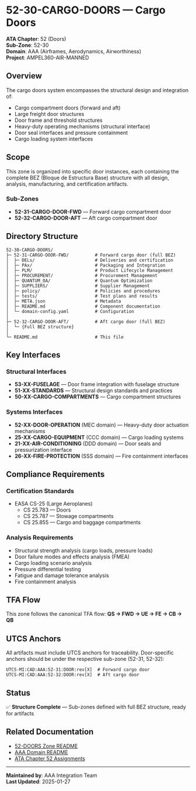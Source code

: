 # 52-30-CARGO-DOORS — Cargo Doors

**ATA Chapter**: 52 (Doors)  
**Sub-Zone**: 52-30  
**Domain**: AAA (Airframes, Aerodynamics, Airworthiness)  
**Project**: AMPEL360-AIR-MANNED

## Overview

The cargo doors system encompasses the structural design and integration of:
- Cargo compartment doors (forward and aft)
- Large freight door structures
- Door frame and threshold structures
- Heavy-duty operating mechanisms (structural interface)
- Door seal interfaces and pressure containment
- Cargo loading system interfaces

## Scope

This zone is organized into specific door instances, each containing the complete BEZ (Bloque de Estructura Base) structure with all design, analysis, manufacturing, and certification artifacts.

### Sub-Zones

- **52-31-CARGO-DOOR-FWD** — Forward cargo compartment door
- **52-32-CARGO-DOOR-AFT** — Aft cargo compartment door

## Directory Structure

```
52-30-CARGO-DOORS/
├─ 52-31-CARGO-DOOR-FWD/          # Forward cargo door (full BEZ)
│  ├─ DELs/                       # Deliveries and certification
│  ├─ PAx/                        # Packaging and Integration
│  ├─ PLM/                        # Product Lifecycle Management
│  ├─ PROCUREMENT/                # Procurement Management
│  ├─ QUANTUM_OA/                 # Quantum Optimization
│  ├─ SUPPLIERS/                  # Supplier Management
│  ├─ policy/                     # Policies and procedures
│  ├─ tests/                      # Test plans and results
│  ├─ META.json                   # Metadata
│  ├─ README.md                   # Component documentation
│  └─ domain-config.yaml          # Configuration
│
├─ 52-32-CARGO-DOOR-AFT/          # Aft cargo door (full BEZ)
│  └─ {Full BEZ structure}
│
└─ README.md                      # This file
```

## Key Interfaces

### Structural Interfaces
- **53-XX-FUSELAGE** — Door frame integration with fuselage structure
- **51-XX-STANDARDS** — Structural design standards and practices
- **50-XX-CARGO-COMPARTMENTS** — Cargo compartment structures

### Systems Interfaces
- **52-XX-DOOR-OPERATION** (MEC domain) — Heavy-duty door actuation mechanisms
- **25-XX-CARGO-EQUIPMENT** (CCC domain) — Cargo loading systems
- **21-XX-AIR-CONDITIONING** (DDD domain) — Door seals and pressurization interface
- **26-XX-FIRE-PROTECTION** (SSS domain) — Fire containment interfaces

## Compliance Requirements

### Certification Standards
- EASA CS-25 (Large Aeroplanes)
  - CS 25.783 — Doors
  - CS 25.787 — Stowage compartments
  - CS 25.855 — Cargo and baggage compartments

### Analysis Requirements
- Structural strength analysis (cargo loads, pressure loads)
- Door failure modes and effects analysis (FMEA)
- Cargo loading scenario analysis
- Pressure differential testing
- Fatigue and damage tolerance analysis
- Fire containment analysis

## TFA Flow

This zone follows the canonical TFA flow:
**QS → FWD → UE → FE → CB → QB**

## UTCS Anchors

All artifacts must include UTCS anchors for traceability. Door-specific anchors should be under the respective sub-zone (52-31, 52-32):
```
UTCS-MI:CAD:AAA:52-31:DOOR:rev[X]  # Forward cargo door
UTCS-MI:CAD:AAA:52-32:DOOR:rev[X]  # Aft cargo door
```

## Status

✅ **Structure Complete** — Sub-zones defined with full BEZ structure, ready for artifacts

## Related Documentation

- [52-DOORS Zone README](../README.md)
- [AAA Domain README](../../../README.md)
- [ATA Chapter 52 Assignments](../../../../../../1-DIMENSIONS/CANONICAL-TAXONOMY/ata-chapters.csv)

---

**Maintained by**: AAA Integration Team  
**Last Updated**: 2025-01-27

